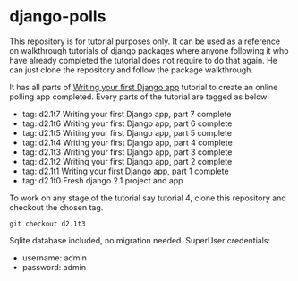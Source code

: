 # django-polls

This repository is for tutorial purposes only. It can be used as a reference on walkthrough tutorials of
django packages where anyone following it who have already completed the tutorial does not require to do that
again. He can just clone the repository and follow the package walkthrough.

It has all parts of [Writing your first Django app][tutorial] tutorial to create an online polling app completed.
Every parts of the tutorial are tagged as below:

- tag: d2.1t7 Writing your first Django app, part 7 complete
- tag: d2.1t6 Writing your first Django app, part 6 complete
- tag: d2.1t5 Writing your first Django app, part 5 complete
- tag: d2.1t4 Writing your first Django app, part 4 complete
- tag: d2.1t3 Writing your first Django app, part 3 complete
- tag: d2.1t2 Writing your first Django app, part 2 complete
- tag: d2.1t1 Writing your first Django app, part 1 complete
- tag: d2.1t0 Fresh django 2.1 project and app

To work on any stage of the tutorial say tutorial 4, clone this repository and checkout the chosen tag.

    git checkout d2.1t3

Sqlite database included, no migration needed. SuperUser credentials:

- username: admin
- password: admin

 [tutorial]: https://docs.djangoproject.com/en/2.1/intro/tutorial01/